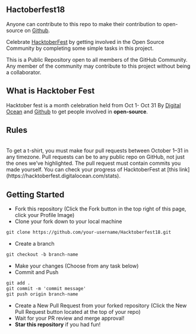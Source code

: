 ## Hactoberfest18
 Anyone can contribute to this repo to make their contribution to open-source on <a href="https://github.com/">Github</a>.<br>
 
 Celebrate [HacktoberFest](https://hacktoberfest.digitalocean.com/) by getting involved in the Open Source Community by completing some simple tasks in this project.<br>
 
 This is a Public Repository open to all members of the GitHub Community. Any member of the community may contribute to this project without being a collaborator.
 
## What is Hacktober Fest

 Hacktober fest is a month celebration held from Oct 1- Oct 31 By <a href="https://hacktoberfest.digitalocean.com/">Digital Ocean</a> and <a href="https://github.com/">Github</a> to get people involved in <strong>open-source</strong>.
<h2>Rules</h2><br>
 To get a t-shirt, you must make four pull requests between October 1–31 in any timezone. Pull requests can be to any public repo on GitHub, not just the ones we’ve highlighted. The pull request must contain commits you made yourself.
You can check your progress of HacktoberFest at [this link](https://hacktoberfest.digitalocean.com/stats).

## Getting Started

* Fork this repository (Click the Fork button in the top right of this page, click your Profile Image)
* Clone your fork down to your local machine
```markdown
git clone https://github.com/your-username/Hacktoberfest18.git
```
* Create a branch
```markdown
git checkout -b branch-name
```
* Make your changes (Choose from any task below)
* Commit and Push
```markdown
git add .
git commit -m 'commit message'
git push origin branch-name
```
* Create a New Pull Request from your forked repository (Click the New Pull Request button located at the top of your repo)
* Wait for your PR review and merge approval!
* __Star this repository__ if you had fun!


